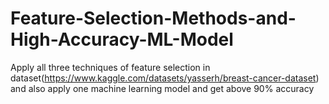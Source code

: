 # Feature-Selection-Methods-and-High-Accuracy-ML-Model
Apply all three techniques of feature selection in dataset(https://www.kaggle.com/datasets/yasserh/breast-cancer-dataset) and also apply one machine learning model and get above 90% accuracy
